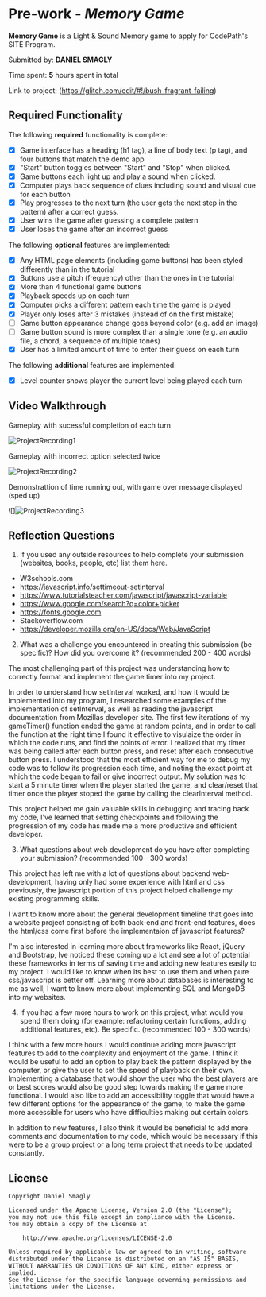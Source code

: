# Pre-work - *Memory Game*

**Memory Game** is a Light & Sound Memory game to apply for CodePath's SITE Program. 

Submitted by: **DANIEL SMAGLY**

Time spent: **5** hours spent in total

Link to project: (https://glitch.com/edit/#!/bush-fragrant-failing)

## Required Functionality

The following **required** functionality is complete:

* [x] Game interface has a heading (h1 tag), a line of body text (p tag), and four buttons that match the demo app
* [x] "Start" button toggles between "Start" and "Stop" when clicked. 
* [x] Game buttons each light up and play a sound when clicked. 
* [x] Computer plays back sequence of clues including sound and visual cue for each button
* [x] Play progresses to the next turn (the user gets the next step in the pattern) after a correct guess. 
* [x] User wins the game after guessing a complete pattern
* [x] User loses the game after an incorrect guess

The following **optional** features are implemented:

* [x] Any HTML page elements (including game buttons) has been styled differently than in the tutorial
* [x] Buttons use a pitch (frequency) other than the ones in the tutorial
* [x] More than 4 functional game buttons
* [x] Playback speeds up on each turn
* [x] Computer picks a different pattern each time the game is played
* [x] Player only loses after 3 mistakes (instead of on the first mistake)
* [ ] Game button appearance change goes beyond color (e.g. add an image)
* [ ] Game button sound is more complex than a single tone (e.g. an audio file, a chord, a sequence of multiple tones)
* [x] User has a limited amount of time to enter their guess on each turn

The following **additional** features are implemented:

- [x] Level counter shows player the current level being played each turn

## Video Walkthrough

Gameplay with sucessful completion of each turn

![ProjectRecording1](https://user-images.githubusercontent.com/77174573/112263106-00838100-8c2c-11eb-89c4-2bdb770bb2a6.gif)

Gameplay with incorrect option selected twice

![ProjectRecording2](https://user-images.githubusercontent.com/77174573/112263194-23ae3080-8c2c-11eb-93c4-f3ee77aead89.gif)

Demonstrattion of time running out, with game over message displayed (sped up)

![]![ProjectRecording3](https://user-images.githubusercontent.com/77174573/112406251-10a16c00-8cd1-11eb-9029-73911b00ad73.gif)



## Reflection Questions
1. If you used any outside resources to help complete your submission (websites, books, people, etc) list them here. 

- W3schools.com
- https://javascript.info/settimeout-setinterval
- https://www.tutorialsteacher.com/javascript/javascript-variable
- https://www.google.com/search?q=color+picker
- https://fonts.google.com
- Stackoverflow.com
- https://developer.mozilla.org/en-US/docs/Web/JavaScript






2. What was a challenge you encountered in creating this submission (be specific)? How did you overcome it? (recommended 200 - 400 words) 

The most challenging part of this project was understanding how to correctly format and implement the game timer into my project. 

In order to understand how setInterval worked, and how it would be implemented into my program, I researched some examples of the implementation of setInterval, as well as reading the javascript documentation from Mozillas developer site. The first few iterations of my gameTimer() function ended the game at random points, and in order to call the function at the right time I found it effective to visulaize the order in which the code runs, and find the points of error. I realized that my timer was being called after each button press, and reset after each consecutive button press. I understood that the most efficient way for me to debug my code was to follow its progression each time, and noting the exact point at which the code began to fail or give incorrect output. My solution was to start a 5 minute timer when the player started the game, and clear/reset that timer once the player stoped the game by calling the clearInterval method. 

This project helped me gain valuable skills in debugging and tracing back my code, I've learned that setting checkpoints and following the progression of my code has made me a more productive and efficient developer. 






3. What questions about web development do you have after completing your submission? (recommended 100 - 300 words) 

This project has left me with a lot of questions about backend web-development, having only had some experience with html and css previously, the javascript portion of this project helped challenge my existing programming skills. 

I want to know more about the general development timeline that goes into a website project consisting of both back-end and front-end features, does the html/css come first before the implementaion of javascript features? 

I'm also interested in learning more about frameworks like React, jQuery and Bootstrap, Ive noticed these coming up a lot and see a lot of potential these frameworks in terms of saving time and adding new features easily to my project. I would like to know when its best to use them and when pure css/javascript is better off. Learning more about databases is interesting to me as well, I want to know more about implementing SQL and MongoDB into my websites. 




4. If you had a few more hours to work on this project, what would you spend them doing (for example: refactoring certain functions, adding additional features, etc). Be specific. (recommended 100 - 300 words) 

I think with a few more hours I would continue adding more javascript features to add to the complexity and enjoyment of the game. I think it would be useful to add an option to play back the pattern displayed by the computer, or give the user to set the speed of playback on their own. Implementing a database that would show the user who the best players are or best scores would also be good step towards making the game more functional. I would also like to add an accessibility toggle that would have a few different options for the appearance of the game, to make the game more accessible for users who have difficulties making out certain colors. 

In addition to new features, I also think it would be beneficial to add more comments and documentation to my code, which would be necessary if this were to be a group project or a long term project that needs to be updated constantly. 


## License

    Copyright Daniel Smagly
    
    Licensed under the Apache License, Version 2.0 (the "License");
    you may not use this file except in compliance with the License.
    You may obtain a copy of the License at

        http://www.apache.org/licenses/LICENSE-2.0

    Unless required by applicable law or agreed to in writing, software
    distributed under the License is distributed on an "AS IS" BASIS,
    WITHOUT WARRANTIES OR CONDITIONS OF ANY KIND, either express or implied.
    See the License for the specific language governing permissions and
    limitations under the License.
